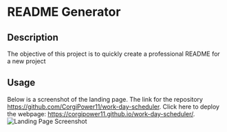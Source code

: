 # README Generator

## Description
The objective of this project is to quickly create a professional README for a new project

## Usage
Below is a screenshot of the landing page. The link for the repository https://github.com/CorgiPower11/work-day-scheduler. Click here to deploy the webpage: https://corgipower11.github.io/work-day-scheduler/.
    ![Landing Page Screenshot](assets\images\landingpage.jpg)